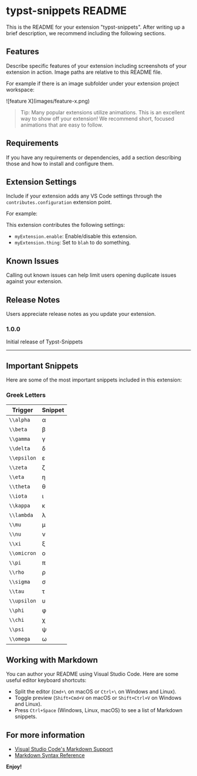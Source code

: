 # typst-snippets README

This is the README for your extension "typst-snippets". After writing up a brief description, we recommend including the following sections.

## Features

Describe specific features of your extension including screenshots of your extension in action. Image paths are relative to this README file.

For example if there is an image subfolder under your extension project workspace:

\!\[feature X\]\(images/feature-x.png\)

> Tip: Many popular extensions utilize animations. This is an excellent way to show off your extension! We recommend short, focused animations that are easy to follow.

## Requirements

If you have any requirements or dependencies, add a section describing those and how to install and configure them.

## Extension Settings

Include if your extension adds any VS Code settings through the `contributes.configuration` extension point.

For example:

This extension contributes the following settings:

* `myExtension.enable`: Enable/disable this extension.
* `myExtension.thing`: Set to `blah` to do something.

## Known Issues

Calling out known issues can help limit users opening duplicate issues against your extension.

## Release Notes

Users appreciate release notes as you update your extension.

### 1.0.0

Initial release of Typst-Snippets

---

## Important Snippets

Here are some of the most important snippets included in this extension:

### Greek Letters

| Trigger | Snippet |
| ------- | ------- |
| `\\alpha` | α |
| `\\beta` | β |
| `\\gamma` | γ |
| `\\delta` | δ |
| `\\epsilon` | ε |
| `\\zeta` | ζ |
| `\\eta` | η |
| `\\theta` | θ |
| `\\iota` | ι |
| `\\kappa` | κ |
| `\\lambda` | λ |
| `\\mu` | μ |
| `\\nu` | ν |
| `\\xi` | ξ |
| `\\omicron` | ο |
| `\\pi` | π |
| `\\rho` | ρ |
| `\\sigma` | σ |
| `\\tau` | τ |
| `\\upsilon` | υ |
| `\\phi` | φ |
| `\\chi` | χ |
| `\\psi` | ψ |
| `\\omega` | ω |

## Working with Markdown

You can author your README using Visual Studio Code. Here are some useful editor keyboard shortcuts:

* Split the editor (`Cmd+\` on macOS or `Ctrl+\` on Windows and Linux).
* Toggle preview (`Shift+Cmd+V` on macOS or `Shift+Ctrl+V` on Windows and Linux).
* Press `Ctrl+Space` (Windows, Linux, macOS) to see a list of Markdown snippets.

## For more information

* [Visual Studio Code's Markdown Support](http://code.visualstudio.com/docs/languages/markdown)
* [Markdown Syntax Reference](https://help.github.com/articles/markdown-basics/)

**Enjoy!**

